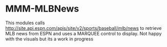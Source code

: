 # MMM-MLBNews


This modules calls http://site.api.espn.com/apis/site/v2/sports/baseball/mlb/news  to retrieve MLB news from ESPN and uses a MARQUEE control to display. Not happy with the visuals but its a work in progress
